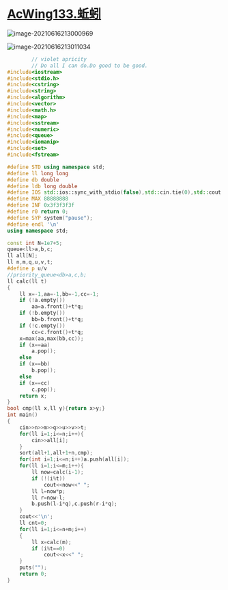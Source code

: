 # [AcWing133.蚯蚓](https://www.acwing.com/problem/content/description/135/)

![image-20210616213000969](C:\Users\pengxin\AppData\Roaming\Typora\typora-user-images\image-20210616213000969.png)

![image-20210616213011034](C:\Users\pengxin\AppData\Roaming\Typora\typora-user-images\image-20210616213011034.png)

```cpp
        // violet apricity
        // Do all I can do.Do good to be good.
#include<iostream>
#include<stdio.h>
#include<cstring>
#include<string>
#include<algorithm>
#include<vector>
#include<math.h>
#include<map>
#include<sstream>
#include<numeric>
#include<queue>
#include<iomanip>
#include<set>
#include<fstream>

#define STD using namespace std;
#define ll long long
#define db double
#define ldb long double
#define IOS std::ios::sync_with_stdio(false),std::cin.tie(0),std::cout.tie(0);
#define MAX 88888888
#define INF 0x3f3f3f3f
#define r0 return 0;
#define SYP system("pause");
#define endl '\n'
using namespace std;

const int N=1e7+5;
queue<ll>a,b,c;
ll all[N];
ll n,m,q,u,v,t;
#define p u/v
//priority_queue<db>a,c,b;
ll calc(ll t)
{
    ll x=-1,aa=-1,bb=-1,cc=-1;
    if (!a.empty())
        aa=a.front()+t*q;
    if (!b.empty())
        bb=b.front()+t*q;
    if (!c.empty())
        cc=c.front()+t*q;
    x=max(aa,max(bb,cc));
    if (x==aa)
        a.pop();
    else
    if (x==bb)
        b.pop();
    else
    if (x==cc)
        c.pop();
    return x;
}
bool cmp(ll x,ll y){return x>y;}
int main()
{
    cin>>n>>m>>q>>u>>v>>t;
    for(ll i=1;i<=n;i++){
        cin>>all[i];
    }
    sort(all+1,all+1+n,cmp);
    for(int i=1;i<=n;i++)a.push(all[i]);
    for(ll i=1;i<=m;i++){
        ll now=calc(i-1);
        if (!(i%t))
            cout<<now<<" ";
        ll l=now*p;
        ll r=now-l;
        b.push(l-i*q),c.push(r-i*q);
    }
    cout<<'\n';
    ll cnt=0;
    for(ll i=1;i<=n+m;i++)
    {
        ll x=calc(m);
        if (i%t==0)
            cout<<x<<" ";
    }
    puts("");
    return 0;
}
```


